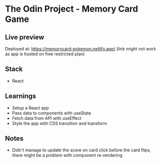 # The Odin Project - Memory Card Game

## Live preview
Deployed at: https://memorycard-pokemon.netlify.app/
(link might not work as app is hosted on free restricted plan)

## Stack
- React

## Learnings
- Setup a React app 
- Pass data to components with useState
- Fetch data from API with useEffect
- Style the app with CSS transition and transform

## Notes
- Didn't manage to update the score on card click before the card flips, there might be a problem with component re-rendering
  
